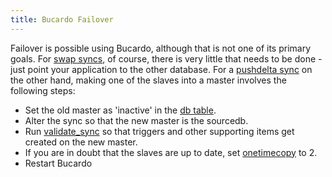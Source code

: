 ```yaml
---
title: Bucardo Failover
---
```


Failover is possible using Bucardo, although that is not one of its primary goals. For [swap syncs](/Bucardo/object_types/swap_syncs), of course, there is very little that needs to be done - just point your application to the other database. For a [pushdelta sync](/Bucardo/object_types/pushdelta_sync) on the other hand, making one of the slaves into a master involves the following steps:

-   Set the old master as 'inactive' in the [db table](/Bucardo/db_table).
-   Alter the sync so that the new master is the sourcedb.
-   Run [validate_sync](/Bucardo/validate_sync) so that triggers and other supporting items get created on the new master.
-   If you are in doubt that the slaves are up to date, set [onetimecopy](/Bucardo/operation/onetimecopy) to 2.
-   Restart Bucardo

